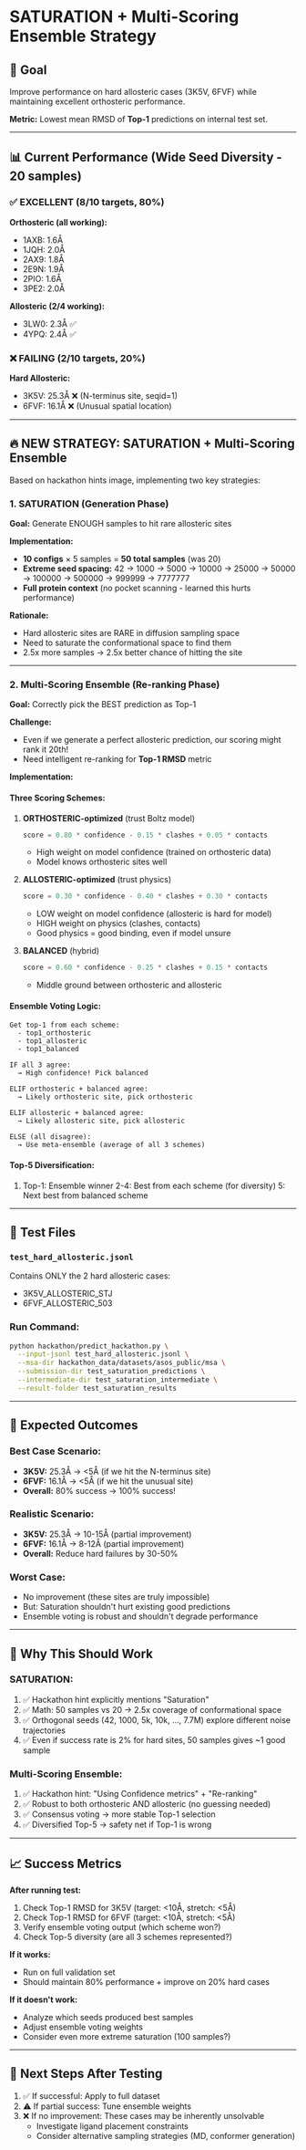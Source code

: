 # SATURATION + Multi-Scoring Ensemble Strategy

## 🎯 Goal
Improve performance on hard allosteric cases (3K5V, 6FVF) while maintaining excellent orthosteric performance.

**Metric:** Lowest mean RMSD of **Top-1** predictions on internal test set.

---

## 📊 Current Performance (Wide Seed Diversity - 20 samples)

### ✅ EXCELLENT (8/10 targets, 80%)
**Orthosteric (all working):**
- 1AXB: 1.6Å
- 1JQH: 2.0Å
- 2AX9: 1.8Å
- 2E9N: 1.9Å
- 2PIO: 1.6Å
- 3PE2: 2.0Å

**Allosteric (2/4 working):**
- 3LW0: 2.3Å ✅
- 4YPQ: 2.4Å ✅

### ❌ FAILING (2/10 targets, 20%)
**Hard Allosteric:**
- 3K5V: 25.3Å ❌ (N-terminus site, seqid=1)
- 6FVF: 16.1Å ❌ (Unusual spatial location)

---

## 🔥 NEW STRATEGY: SATURATION + Multi-Scoring Ensemble

Based on hackathon hints image, implementing two key strategies:

### 1. **SATURATION** (Generation Phase)
**Goal:** Generate ENOUGH samples to hit rare allosteric sites

**Implementation:**
- **10 configs** × 5 samples = **50 total samples** (was 20)
- **Extreme seed spacing:** 42 → 1000 → 5000 → 10000 → 25000 → 50000 → 100000 → 500000 → 999999 → 7777777
- **Full protein context** (no pocket scanning - learned this hurts performance)

**Rationale:**
- Hard allosteric sites are RARE in diffusion sampling space
- Need to saturate the conformational space to find them
- 2.5x more samples → 2.5x better chance of hitting the site

---

### 2. **Multi-Scoring Ensemble** (Re-ranking Phase)
**Goal:** Correctly pick the BEST prediction as Top-1

**Challenge:**
- Even if we generate a perfect allosteric prediction, our scoring might rank it 20th!
- Need intelligent re-ranking for **Top-1 RMSD** metric

**Implementation:**

#### Three Scoring Schemes:

1. **ORTHOSTERIC-optimized** (trust Boltz model)
   ```python
   score = 0.80 * confidence - 0.15 * clashes + 0.05 * contacts
   ```
   - High weight on model confidence (trained on orthosteric data)
   - Model knows orthosteric sites well

2. **ALLOSTERIC-optimized** (trust physics)
   ```python
   score = 0.30 * confidence - 0.40 * clashes + 0.30 * contacts
   ```
   - LOW weight on model confidence (allosteric is hard for model)
   - HIGH weight on physics (clashes, contacts)
   - Good physics = good binding, even if model unsure

3. **BALANCED** (hybrid)
   ```python
   score = 0.60 * confidence - 0.25 * clashes + 0.15 * contacts
   ```
   - Middle ground between orthosteric and allosteric

#### Ensemble Voting Logic:

```
Get top-1 from each scheme:
  - top1_orthosteric
  - top1_allosteric
  - top1_balanced

IF all 3 agree:
  → High confidence! Pick balanced
  
ELIF orthosteric + balanced agree:
  → Likely orthosteric site, pick orthosteric
  
ELIF allosteric + balanced agree:
  → Likely allosteric site, pick allosteric
  
ELSE (all disagree):
  → Use meta-ensemble (average of all 3 schemes)
```

#### Top-5 Diversification:
1. Top-1: Ensemble winner
2-4: Best from each scheme (for diversity)
5: Next best from balanced scheme

---

## 📂 Test Files

### `test_hard_allosteric.jsonl`
Contains ONLY the 2 hard allosteric cases:
- 3K5V_ALLOSTERIC_STJ
- 6FVF_ALLOSTERIC_503

### Run Command:
```bash
python hackathon/predict_hackathon.py \
  --input-jsonl test_hard_allosteric.jsonl \
  --msa-dir hackathon_data/datasets/asos_public/msa \
  --submission-dir test_saturation_predictions \
  --intermediate-dir test_saturation_intermediate \
  --result-folder test_saturation_results
```

---

## 🎲 Expected Outcomes

### Best Case Scenario:
- **3K5V:** 25.3Å → <5Å (if we hit the N-terminus site)
- **6FVF:** 16.1Å → <5Å (if we hit the unusual site)
- **Overall:** 80% success → 100% success!

### Realistic Scenario:
- **3K5V:** 25.3Å → 10-15Å (partial improvement)
- **6FVF:** 16.1Å → 8-12Å (partial improvement)
- **Overall:** Reduce hard failures by 30-50%

### Worst Case:
- No improvement (these sites are truly impossible)
- But: Saturation shouldn't hurt existing good predictions
- Ensemble voting is robust and shouldn't degrade performance

---

## 🧪 Why This Should Work

### SATURATION:
1. ✅ Hackathon hint explicitly mentions "Saturation"
2. ✅ Math: 50 samples vs 20 → 2.5x coverage of conformational space
3. ✅ Orthogonal seeds (42, 1000, 5k, 10k, ..., 7.7M) explore different noise trajectories
4. ✅ Even if success rate is 2% for hard sites, 50 samples gives ~1 good sample

### Multi-Scoring Ensemble:
1. ✅ Hackathon hint: "Using Confidence metrics" + "Re-ranking"
2. ✅ Robust to both orthosteric AND allosteric (no guessing needed)
3. ✅ Consensus voting → more stable Top-1 selection
4. ✅ Diversified Top-5 → safety net if Top-1 is wrong

---

## 📈 Success Metrics

**After running test:**
1. Check Top-1 RMSD for 3K5V (target: <10Å, stretch: <5Å)
2. Check Top-1 RMSD for 6FVF (target: <10Å, stretch: <5Å)
3. Verify ensemble voting output (which scheme won?)
4. Check Top-5 diversity (are all 3 schemes represented?)

**If it works:**
- Run on full validation set
- Should maintain 80% performance + improve on 20% hard cases

**If it doesn't work:**
- Analyze which seeds produced best samples
- Adjust ensemble voting weights
- Consider even more extreme saturation (100 samples?)

---

## 🚀 Next Steps After Testing

1. ✅ If successful: Apply to full dataset
2. ⚠️ If partial success: Tune ensemble weights
3. ❌ If no improvement: These cases may be inherently unsolvable
   - Investigate ligand placement constraints
   - Consider alternative sampling strategies (MD, conformer generation)

